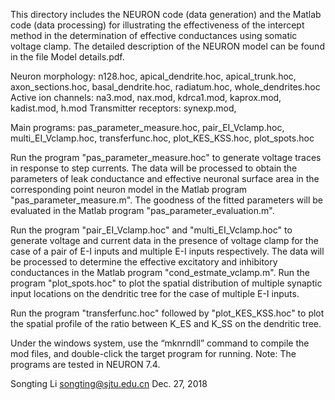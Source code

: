 ﻿This directory includes the NEURON code (data generation) and the Matlab code (data processing) for illustrating the effectiveness of the intercept method in the determination of effective conductances using somatic voltage clamp. The detailed description of the NEURON model can be found in the file Model details.pdf.

Neuron morphology: n128.hoc, apical_dendrite.hoc, apical_trunk.hoc, axon_sections.hoc, basal_dendrite.hoc, radiatum.hoc, whole_dendrites.hoc
Active ion channels: na3.mod, nax.mod, kdrca1.mod, kaprox.mod, kadist.mod, h.mod
 Transmitter receptors: synexp.mod, 

Main programs: pas_parameter_measure.hoc, pair_EI_Vclamp.hoc, multi_EI_Vclamp.hoc, transferfunc.hoc, plot_KES_KSS.hoc, plot_spots.hoc 

Run the program "pas_parameter_measure.hoc" to generate voltage traces in response to step currents. The data will be processed to obtain the parameters of leak conductance and effective neuronal surface area in the corresponding point neuron model in the Matlab program "pas_parameter_measure.m". The goodness of the fitted parameters will be evaluated in the Matlab program "pas_parameter_evaluation.m".

Run the program "pair_EI_Vclamp.hoc" and "multi_EI_Vclamp.hoc" to generate voltage and current data in the presence of voltage clamp for the case of a pair of E-I inputs and multiple E-I inputs respectively. The data will be processed to determine the effective excitatory and inhibitory conductances in the Matlab program "cond_estmate_vclamp.m". Run the program "plot_spots.hoc" to plot the spatial distribution of multiple synaptic input locations on the dendritic tree for the case of multiple E-I inputs. 

Run the program "transferfunc.hoc" followed by "plot_KES_KSS.hoc" to plot the spatial profile of the ratio between K_ES and K_SS on the dendritic tree. 

Under the windows system, use the “mknrndll” command to compile the mod files, and double-click the target program for running. 
Note: The programs are tested in NEURON 7.4.

Songting Li 
songting@sjtu.edu.cn 
Dec. 27, 2018
